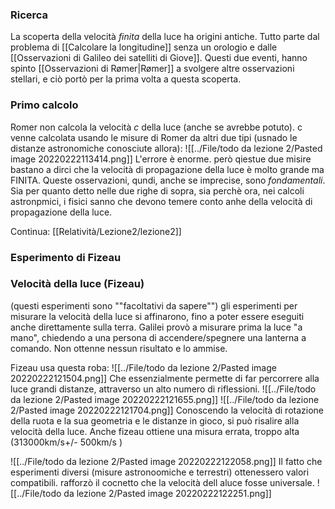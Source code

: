 ### Ricerca
La scoperta della velocità _finita_ della luce ha origini antiche. Tutto parte dal problema di [[Calcolare la longitudine]] senza un orologio e dalle [[Osservazioni di Galileo dei satelliti di Giove]].
Questi due eventi, hanno spinto [[Osservazioni di Rømer|Rømer]] a svolgere altre osservazioni stellari, e ciò portò per la prima volta a questa scoperta.

### Primo calcolo
Romer non calcola la velocità $c$ della luce (anche se avrebbe potuto). c venne calcolata usando le misure di Romer da altri due tipi (usnado le distanze astronomiche conosciute allora):
![[../File/todo da lezione 2/Pasted image 20220222113414.png]]
L'errore è enorme. però qiestue due misire bastano a dirci che la velocità di propagazione della luce è molto grande ma FINITA.
Queste osservazioni, qundi, anche se imprecise, sono _fondamentali_. Sia per quanto detto nelle due righe di sopra, sia perchè ora, nei calcoli astronpmici, i fisici sanno che devono temere conto anhe della velocità di propagazione della luce.

Continua: [[Relatività/Lezione2/lezione2]]

### Esperimento di Fizeau

### Velocità della luce (Fizeau)
(questi esperimenti sono ""facoltativi da sapere"")
gli esperimenti per misurare la velocità della luce si affinarono, fino a poter essere eseguiti anche direttamente sulla terra.
Galilei provò a misurare prima la luce "a mano", chiedendo a una persona di accendere/spegnere una lanterna a comando. Non ottenne nessun risultato e lo ammise.

Fizeau usa questa roba:
![[../File/todo da lezione 2/Pasted image 20220222121504.png]]
Che essenzialmente permette di far percorrere alla luce grandi distanze, attraverso un alto numero di riflessioni.
![[../File/todo da lezione 2/Pasted image 20220222121655.png]]
![[../File/todo da lezione 2/Pasted image 20220222121704.png]]
Conoscendo la velocità di rotazione della ruota e la sua geometria e le distanze in gioco, si può risalire alla velocità della luce.
Anche fizeau ottiene una misura errata, troppo alta
(313000km/s+/- 500km/s )

![[../File/todo da lezione 2/Pasted image 20220222122058.png]]
Il fatto che esperimenti diversi (misure astronoomiche e terrestri) ottenessero valori compatibili. rafforzò il cocnetto che la velocità dell aluce fosse universale.
![[../File/todo da lezione 2/Pasted image 20220222122251.png]]
